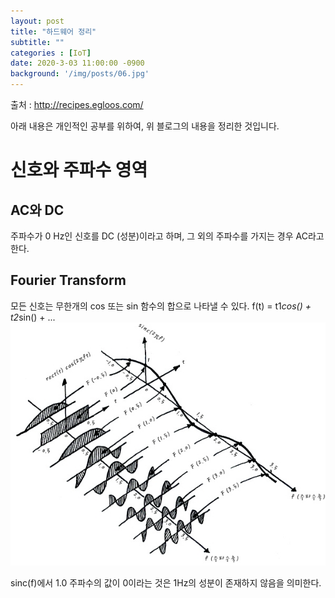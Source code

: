 ```yaml
---
layout: post
title: "하드웨어 정리"
subtitle: ""
categories : [IoT]
date: 2020-3-03 11:00:00 -0900
background: '/img/posts/06.jpg'
---
```



출처 : http://recipes.egloos.com/

아래 내용은 개인적인 공부를 위하여, 위 블로그의 내용을 정리한 것입니다.


# 신호와 주파수 영역
## AC와 DC
 주파수가 0 Hz인 신호를 DC (성분)이라고 하며, 그 외의 주파수를 가지는 경우 AC라고 한다.  

## Fourier Transform
 모든 신호는 무한개의 cos 또는 sin 함수의 합으로 나타낼 수 있다.
 f(t) = t1*cos() + t2*sin() + ...
![Fourier Transform](https://github.com/leeseho/leeseho.github.io/blob/master/_posts/images/2020-03-03-19-00-18.png?raw=true)

 sinc(f)에서 1.0 주파수의 값이 0이라는 것은 1Hz의 성분이 존재하지 않음을 의미한다.

## 
 